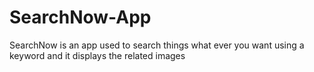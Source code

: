# SearchNow-App
SearchNow is an app used to search things what ever you want using a keyword and it displays the related images

